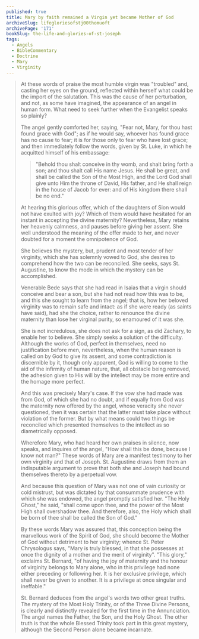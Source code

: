 ```yaml
---
published: true
title: Mary by faith remained a Virgin yet became Mother of God
archiveSlug: lifegloriesofstj00thomuoft
archivePage: '171'
bookSlug: the-life-and-glories-of-st-joseph
tags:
  - Angels
  - BibleCommentary
  - Doctrine
  - Mary
  - Virginity
---
```


> At these words of praise the most humble virgin was "troubled" and, casting her eyes on the ground, reflected within herself what could be the import of the salutation. This was the cause of her perturbation, and not, as some have imagined, the appearance of an angel in human form. What need to seek further when the Evangelist speaks so plainly?
> 
> The angel gently comforted her, saying, "Fear not, Mary, for thou hast found grace with God"; as if he would say, whoever has found grace has no cause to fear; it is for those only to fear who have lost grace; and then immediately follow the words, given by St. Luke, in which he acquitted himself of his embassage:
> 
> > "Behold thou shalt conceive in thy womb, and shalt bring forth a son; and thou shalt call His name Jesus. He shall be great, and shall be called the Son of the Most High, and the Lord God shall give unto Him the throne of David, His father, and He shall reign in the house of Jacob for ever: and of His kingdom there shall be no end."
> 
> At hearing this glorious offer, which of the daughters of Sion would not have exulted with joy? Which of them would have hesitated for an instant in accepting the divine maternity? Nevertheless, Mary retains her heavenly calmness, and pauses before giving her assent. She well understood the meaning of the offer made to her, and never doubted for a moment the omnipotence of God.
> 
> She believes the mystery, but, prudent and most tender of her virginity, which she has solemnly vowed to God, she desires to comprehend how the two can be reconciled. She seeks, says St. Augustine, to know the mode in which the mystery can be accomplished.
> 
> Venerable Bede says that she had read in Isaias that a virgin should conceive and bear a son, but she had not read how this was to be, and this she sought to learn from the angel; that is, how her beloved virginity was to remain safe and intact: as if she were ready (as saints have said), had she the choice, rather to renounce the divine maternity than lose her virginal purity, so enamoured of it was she.
> 
> She is not incredulous, she does not ask for a sign, as did Zachary, to enable her to believe. She simply seeks a solution of the difficulty. Although the works of God, perfect in themselves, need no justification before men, nevertheless, when the human reason is called on by God to give its assent, and some contradiction is discernible by it, though only apparent, God is willing to come to the aid of the infirmity of human nature, that, all obstacle being removed, the adhesion given to His will by the intellect may be more entire and the homage more perfect.
> 
> And this was precisely Mary's case. If the vow she had made was from God, of which she had no doubt, and if equally from God was the maternity now offered by the angel, whose veracity she never questioned, then it was certain that the latter must take place without violation of the former. But by what means could two things be reconciled which presented themselves to the intellect as so diametrically opposed.
> 
> Wherefore Mary, who had heard her own praises in silence, now speaks, and inquires of the angel, "How shall this be done, because I know not man?" These words of Mary are a manifest testimony to her own virginity and that of Joseph. St. Augustine draws from them an indisputable argument to prove that both she and Joseph had bound themselves thereto by a perpetual vow.
> 
> And because this question of Mary was not one of vain curiosity or cold mistrust, but was dictated by that consummate prudence with which she was endowed, the angel promptly satisfied her. "The Holy Ghost," he said, "shall come upon thee, and the power of the Most High shall overshadow thee. And therefore, also, the Holy which shall be born of thee shall be called the Son of God."
> 
> By these words Mary was assured that, this conception being the marvellous work of the Spirit of God, she should become the Mother of God without detriment to her virginity; whence St. Peter Chrysologus says, "Mary is truly blessed, in that she possesses at once the dignity of a mother and the merit of virginity". "This glory," exclaims St. Bernard, "of having the joy of maternity and the honour of virginity belongs to Mary alone, who in this privilege had none either preceding or following her. It is her exclusive privilege, which shall never be given to another. It is a privilege at once singular and ineffable."
> 
> St. Bernard deduces from the angel's words two other great truths. The mystery of the Most Holy Trinity, or of the Three Divine Persons, is clearly and distinctly revealed for the first time in the Annunciation. The angel names the Father, the Son, and the Holy Ghost. The other truth is that the whole Blessed Trinity took part in this great mystery, although the Second Person alone became incarnate.